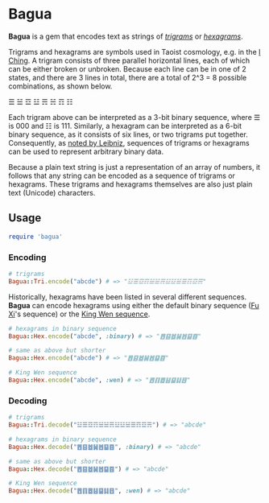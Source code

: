 # Bagua

**Bagua** is a gem that encodes text as strings of [_trigrams_](http://en.wikipedia.org/wiki/Bagua) or [_hexagrams_](http://en.wikipedia.org/wiki/List_of_hexagrams_of_the_I_Ching).

Trigrams and hexagrams are symbols used in Taoist cosmology, e.g. in the [I Ching](http://en.wikipedia.org/wiki/I_Ching). A trigram consists of three parallel horizontal lines, each of which can be either broken or unbroken. Because each line can be in one of 2 states, and there are 3 lines in total, there are a total of 2^3 = 8 possible combinations, as shown below.

☰ ☱ ☲ ☳ ☴ ☵ ☶ ☷

Each trigram above can be interpreted as a 3-bit binary sequence, where ☰ is 000 and ☷ is 111. Similarly, a hexagram can be interpreted as a 6-bit binary sequence, as it consists of six lines, or two trigrams put together. Consequently, as [noted by Leibniz](http://en.wikipedia.org/wiki/Gottfried_Wilhelm_Leibniz#Sinophile), sequences of trigrams or hexagrams can be used to represent arbitrary binary data.

Because a plain text string is just a representation of an array of numbers, it follows that any string can be encoded as a sequence of trigrams or hexagrams. These trigrams and hexagrams themselves are also just plain text (Unicode) characters.

## Usage

```ruby
require 'bagua'
```

### Encoding


```ruby
# trigrams
Bagua::Tri.encode("abcde") # => "☳☰☲☶☱☱☴☳☳☱☰☶☲☴"
```

Historically, hexagrams have been listed in several different sequences. **Bagua** can encode hexagrams using either the default binary sequence ([Fu Xi](http://en.wikipedia.org/wiki/Fu_Xi)'s sequence) or the [King Wen sequence](http://en.wikipedia.org/wiki/King_Wen_sequence).

```ruby
# hexagrams in binary sequence
Bagua::Hex.encode("abcde", :binary) # => "䷘䷕䷹䷟䷐䷙䷤"
```


```ruby
# same as above but shorter
Bagua::Hex.encode("abcde") # => "䷘䷕䷹䷟䷐䷙䷤"
```


```ruby
# King Wen sequence
Bagua::Hex.encode("abcde", :wen) # => "䷘䷖䷉䷣䷙䷆䷔"
```


### Decoding

```ruby
# trigrams
Bagua::Tri.decode("☳☰☲☶☱☱☴☳☳☱☰☶☲☴") # => "abcde"
```

```ruby
# hexagrams in binary sequence
Bagua::Hex.decode("䷘䷕䷹䷟䷐䷙䷤", :binary) # => "abcde"
```


```ruby
# same as above but shorter
Bagua::Hex.decode("䷘䷕䷹䷟䷐䷙䷤") # => "abcde"
```


```ruby
# King Wen sequence
Bagua::Hex.decode("䷘䷖䷉䷣䷙䷆䷔", :wen) # => "abcde"
```
